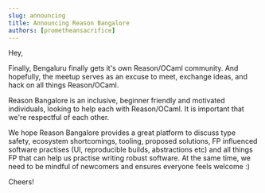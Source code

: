 ```yaml
---
slug: announcing
title: Announcing Reason Bangalore
authors: [prometheansacrifice]
---
```


Hey,


Finally, Bengaluru finally gets it's own Reason/OCaml community. And
hopefully, the meetup serves as an excuse to meet, exchange ideas,
and hack on all things Reason/OCaml. 

<!--more-->

Reason Bangalore is an inclusive, beginner friendly and motivated
individuals, looking to help each with Reason/OCaml. It is important
that we're respectful of each other.

We hope Reason Bangalore provides a great platform to discuss type
safety, ecosystem shortcomings, tooling, proposed solutions, FP
influenced software practises (UI, reproducible builds, abstractions
etc) and all things FP that can help us practise writing robust
software. At the same time, we need to be mindful of newcomers and
ensures everyone feels welcome :)

Cheers!
